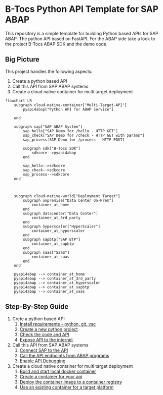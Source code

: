 # B-Tocs Python API Template for SAP ABAP 

This repository is a simple template for building Python based APIs for SAP ABAP. The python API based on FastAPI.
For the ABAP side take a look to the project B-Tocs ABAP SDK and the demo code.

## Big Picture

This project handles the following aspects:
1. Create a python based API
2. Call this API from SAP ABAP systems
3. Create a cloud native container for multi target deployment


```mermaid
flowchart LR
    subgraph cloud-native-container["Multi-Target-API"]
        pyapi4abap["Python API for ABAP Service"]

    end

    subgraph sap["SAP ABAP System"]
        sap_hello["SAP Demo for /hello - HTTP GET"]
        sap_check["SAP Demo for /check - HTTP GET with params"]
        sap_process[SAP Demo for /process - HTTP POST]
       
        subgraph sdk["B-Tocs SDK"]
            sdkcore-->pyapi4abap
        end
       
        sap_hello-->sdkcore
        sap_check-->sdkcore
        sap_process-->sdkcore
    end

 

    subgraph cloud-native-world["Deployment Target"]
        subgraph onpremise["Data Center On-Prem"]
            container_at_home
        end
        subgraph datacenter["Data Center"]
            container_at_3rd_party
        end
        subgraph hyperscaler["HyperScaler"]
            container_at_hyperscaler
        end
        subgraph sapbtp["SAP BTP"]
            container_at_sapbtp
        end
        subgraph saas["SaaS"]
            container_at_saas
        end
    end

    pyapi4abap --> container_at_home    
    pyapi4abap --> container_at_3rd_party
    pyapi4abap --> container_at_hyperscaler    
    pyapi4abap --> container_at_sapbtp
    pyapi4abap --> container_at_saas

```



## Step-By-Step Guide
1. Crete a python based API
    1. [Install requirements - python, git, vsc](doc/requirements.md)
    2. [Create a new python project](doc/new_project.md)
    3. [Check the code and API](doc/check_code_and_api.md)
    4. [Expose API to the internet](doc/expose_api.md)
2. Call this API from SAP ABAP systems 
    1. [Connect SAP to the API](doc/connect_sap.md)
    2. [Call the API endpoints from ABAP programs](doc/call_api_from_sap.md)
    3. [Enable API Debugging](doc/enable_debugging.md)
3. Create a cloud native container for multi target deployment
    1. [Build and start local docker container]()
    2. [Create a container for your api](doc/docker_container.md)
    3. [Deploy the container image to a container registry]()
    4. [Use an existing container for a target platform]()

